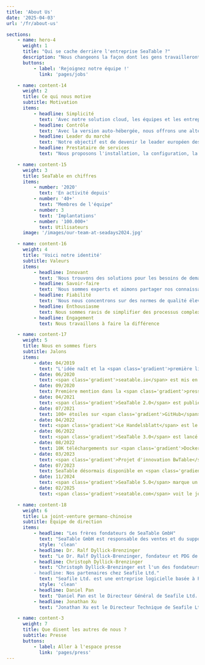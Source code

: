 ```yaml
---
title: 'About Us'
date: '2025-04-03'
url: '/fr/about-us'

sections:
    - name: hero-4
      weight: 1
      title: "Qui se cache derrière l'entreprise SeaTable ?"
      description: "Nous changeons la façon dont les gens travailleront avec les données à l'avenir."
      buttons:
          - label: 'Rejoignez notre équipe !'
            link: 'pages/jobs'

    - name: content-14
      weight: 2
      title: Ce qui nous motive
      subtitle: Motivation
      items:
          - headline: Simplicité
            text: 'Avec notre solution cloud, les équipes et les entreprises peuvent organiser leurs données et informations plus efficacement en quelques minutes et sans connaissances techniques'
          - headline: Contrôle
            text: 'Avec la version auto-hébergée, nous offrons une alternative à la dépendance. Prenez le contrôle total de vos données et processus.'
          - headline: Leader du marché
            text: 'Notre objectif est de devenir le leader européen des solutions low-code. Nous y travaillons chaque jour.'
          - headline: Prestataire de services
            text: "Nous proposons l'installation, la configuration, la maintenance, la formation et l'exploitation pour les entreprises de toutes tailles."

    - name: content-15
      weight: 3
      title: SeaTable en chiffres
      items:
          - number: '2020'
            text: 'En activité depuis'
          - number: '40+'
            text: "Membres de l'équipe"
          - number: 3
            text: 'Implantations'
          - number: '100.000+'
            text: Utilisateurs
      image: '/images/our-team-at-seadays2024.jpg'

    - name: content-16
      weight: 4
      title: 'Voici notre identité'
      subtitle: Valeurs
      items:
          - headline: Innovant
            text: 'Nous trouvons des solutions pour les besoins de demain'
          - headline: Savoir-faire
            text: 'Nous sommes experts et aimons partager nos connaissances'
          - headline: Fiabilité
            text: 'Nous nous concentrons sur des normes de qualité élevées et la sécurité des données'
          - headline: Enthousiasme
            text: Nous sommes ravis de simplifier des processus complexes
          - headline: Engagement
            text: Nous travaillons à faire la différence

    - name: content-17
      weight: 5
      title: Nous en sommes fiers
      subtitle: Jalons
      items:
          - date: 04/2019
            text: "L'idée naît et la <span class='gradient'>première ligne de code source</span> est écrite"
          - date: 06/2020
            text: <span class='gradient'>seatable.io</span> est mis en ligne
          - date: 09/2020
            text: Première mention dans la <span class='gradient'>presse informatique allemande</span>
          - date: 04/2021
            text: <span class='gradient'>SeaTable 2.0</span> est publié
          - date: 07/2021
            text: 100+ étoiles sur <span class='gradient'>GitHub</span>
          - date: 04/2022
            text: <span class='gradient'>Le Handelsblatt</span> est le premier journal national allemand à parler de SeaTable
          - date: 06/2022
            text: <span class='gradient'>SeaTable 3.0</span> est lancé
          - date: 08/2022
            text: 10K téléchargements sur <span class='gradient'>Docker Hub</span>
          - date: 03/2023
            text: <span class='gradient'>Projet d'innovation BwTable</span> avec les forces armées allemandes
          - date: 07/2023
            text: SeaTable désormais disponible en <span class='gradient'>6 langues différentes</span>
          - date: 11/2024
            text: <span class='gradient'>SeaTable 5.0</span> marque un nouveau jalon dans le monde no-code
          - date: 02/2025
            text: <span class='gradient'>seatable.com</span> voit le jour

    - name: content-18
      weight: 6
      title: La joint-venture germano-chinoise
      subtitle: Équipe de direction
      items:
          - headline: "Les frères fondateurs de SeaTable GmbH"
            text: "SeaTable GmbH est responsable des ventes et du support de SeaTable ainsi que de l'exploitation de SeaTable Cloud.<br><br> SeaTable GmbH a été fondée en juillet 2020 par les frères Dr. Ralf Dyllick-Brenzinger et Christoph Dyllick-Brenzinger. Ils sont également les directeurs généraux de l'entreprise."
            style: 'clean'
          - headline: Dr. Ralf Dyllick-Brenzinger
            text: "Le Dr. Ralf Dyllick-Brenzinger, fondateur et PDG de SeaTable, est un ancien consultant en management du Boston Consulting Group. Son domaine de conseil était la finance, ce qui l'a conduit à des projets aux Émirats Arabes Unis. En 2014, il a fondé datamate GmbH & Co. KG avec son frère Christoph pour distribuer à la fois des systèmes serveur open source et la solution de cloud privé Seafile Server.<br/><br/>Ralf a étudié l'administration des affaires à l'Université de St. Gallen et a obtenu son doctorat à l'École Polytechnique Fédérale de Lausanne (EPFL) pour sa thèse intitulée 'Formation de stratégies énergétiques au Moyen-Orient et en Afrique du Nord'."
          - headline: Christoph Dyllick-Brenzinger
            text: "Christoph Dyllick-Brenzinger est l'un des fondateurs et Directeur Produit de SeaTable. Après plusieurs années en tant que consultant en management dans l'environnement SAP pour de grandes entreprises européennes, il a fondé l'entreprise commune datamate GmbH & Co. KG.<br/><br/>Christoph a étudié l'économie à l'Université de Mannheim et est un passionné de développement logiciel depuis sa jeunesse. En 2000, à seulement 17 ans (et en tant que plus jeune participant), il a remporté le titre de Champion Européen de Coursiers à Vélo par équipe.'
          - headline: Nos partenaires chez Seafile Ltd."
            text: "Seafile Ltd. est une entreprise logicielle basée à Pékin, en Chine. Seafile Ltd. développe l'application low-code SeaTable depuis 2019. Seafile Ltd. a été fondée par Daniel Pan et Jonathan Xu en 2012 pour commercialiser le logiciel développé en interne Seafile Server.<br/><br/>Seafile Server est une solution d\'entreprise de synchronisation et de partage de fichiers particulièrement populaire dans le secteur universitaire et de recherche européen. Seafile Server est disponible en deux éditions. l'Édition Communautaire de Seafile Server est open source ; l'Édition Professionnelle est distribuée sous licence propriétaire.<br/><br/>Seafile Ltd. détient 50% des parts de SeaTable GmbH. Elle n\'est impliquée ni directement ni indirectement dans la gestion."
            style: 'clean'
          - headline: Daniel Pan
            text: "Daniel Pan est le Directeur Général de Seafile Ltd. Deux ans seulement après avoir terminé ses études, il a fondé Seafile Ltd avec Jonathan Xu. Pendant leurs études, les deux futurs fondateurs avaient déjà commencé à développer leur propre solution de synchronisation de fichiers.<br/><br/>Daniel est diplômé de l'Université Tsinghua à Pékin, en Chine."
          - headline: Jonathan Xu
            text: "Jonathan Xu est le Directeur Technique de Seafile Ltd. En 2012, il a fondé Seafile Ltd. avec Daniel Pan pour continuer à développer et commercialiser le logiciel de synchronisation de fichiers Seafile, sur lequel ils travaillaient ensemble depuis leurs années d\'université.<br/><br/>Jonathan est diplômé de l'Université Tsinghua à Pékin, en Chine."

    - name: content-3
      weight: 7
      title: Que disent les autres de nous ?
      subtitle: Presse
      buttons:
          - label: Aller à l'espace presse
            link: 'pages/press'
---
```

